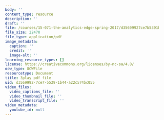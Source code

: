 ```yaml
---
body: ''
content_type: resource
description: ''
draft: ''
file: /courses/15-071-the-analytics-edge-spring-2017/d35699927ce7b5391b44a22c574bc055_RmUVz9jEnzg.pdf
file_size: 22470
file_type: application/pdf
image_metadata:
  caption: ''
  credit: ''
  image-alt: ''
learning_resource_types: []
license: https://creativecommons.org/licenses/by-nc-sa/4.0/
ocw_type: OCWFile
resourcetype: Document
title: 3play pdf file
uid: d3569992-7ce7-b539-1b44-a22c574bc055
video_files:
  video_captions_file: ''
  video_thumbnail_file: ''
  video_transcript_file: ''
video_metadata:
  youtube_id: null
---
```

